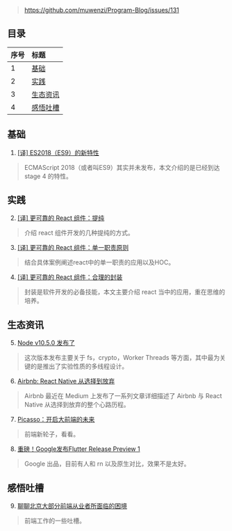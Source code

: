 > https://github.com/muwenzi/Program-Blog/issues/131

## 目录

| 序号 | 标题 |
| :-- | :-- |
| 1 | [基础](#1)|
| 2 | [实践](#2)|
| 3 | [生态资讯](#3)|
| 4 | [感悟吐槽](#4)|

<h2 id="1">基础</h2>

1. [[译] ES2018（ES9）的新特性](https://juejin.im/post/5b2a186cf265da596d04a648)
> ECMAScript 2018（或者叫ES9）其实并未发布，本文介绍的是已经到达 stage 4 的特性。

<h2 id="2">实践</h2>

2. [[译] 更可靠的 React 组件：提纯](https://mp.weixin.qq.com/s/Q9Yhdced68uGatYBl5z6zA)
> 介绍 react 组件开发的几种提纯的方式。

3. [[译] 更可靠的 React 组件：单一职责原则](https://mp.weixin.qq.com/s/M2Liy7NRV5TfXKiXPI4vtg)
> 结合具体案例阐述react中的单一职责的应用以及HOC。

4. [[译] 更可靠的 React 组件：合理的封装](https://mp.weixin.qq.com/s/hpaQAN_awuEWUd0quzlosA)
> 封装是软件开发的必备技能，本文主要介绍 react 当中的应用，重在思维的培养。

<h2 id="3">生态资讯</h2>

5. [Node v10.5.0 发布了](https://mp.weixin.qq.com/s/4aiYd9-aY6Nrh-0JTXlGKA)
> 这次版本发布主要关于 fs，crypto，Worker Threads 等方面，其中最为关键的是推出了实验性质的多线程设计。

6. [Airbnb: React Native 从选择到放弃](https://juejin.im/post/5b2a5368f265da595c0cf6d5)
> Airbnb 最近在 Medium 上发布了一系列文章详细描述了 Airbnb 与 React Native 从选择到放弃的整个心路历程。

7. [Picasso：开启大前端的未来](https://juejin.im/entry/5b2ba94bf265da595534ea41)
> 前端新轮子，看看。

8. [重磅！Google发布Flutter Release Preview 1](https://mp.weixin.qq.com/s/LxyIaUs86BUkUZlLE0QI2g)
> Google 出品，目前有人和 rn 以及原生对比，效果不是太好。

<h2 id="4">感悟吐槽</h2>

9. [聊聊北京大部分前端从业者所面临的困境](https://juejin.im/post/5b29cb9ff265da597236c1e3)
> 前端工作的一些吐槽。
